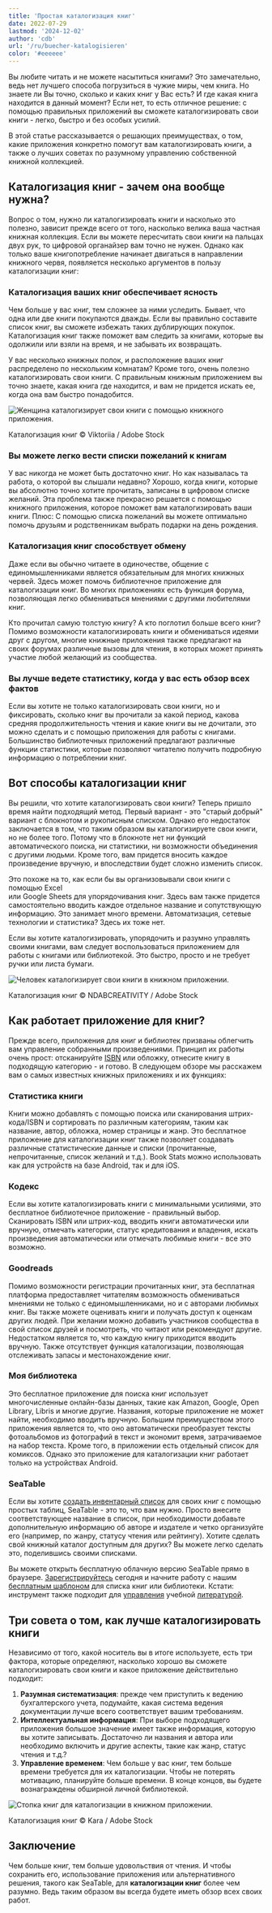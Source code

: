 ```yaml
---
title: 'Простая каталогизация книг'
date: 2022-07-29
lastmod: '2024-12-02'
author: 'cdb'
url: '/ru/buecher-katalogisieren'
color: '#eeeeee'
---
```


Вы любите читать и не можете насытиться книгами? Это замечательно, ведь нет лучшего способа погрузиться в чужие миры, чем книга. Но знаете ли Вы точно, сколько и каких книг у Вас есть? И где какая книга находится в данный момент? Если нет, то есть отличное решение: с помощью правильных приложений вы сможете каталогизировать свои книги - легко, быстро и без особых усилий.

В этой статье рассказывается о решающих преимуществах, о том, какие приложения конкретно помогут вам каталогизировать книги, а также о лучших советах по разумному управлению собственной книжной коллекцией.

## Каталогизация книг - зачем она вообще нужна?

Вопрос о том, нужно ли каталогизировать книги и насколько это полезно, зависит прежде всего от того, насколько велика ваша частная книжная коллекция. Если вы можете пересчитать свои книги на пальцах двух рук, то цифровой органайзер вам точно не нужен. Однако как только ваше книгопотребление начинает двигаться в направлении книжного червя, появляется несколько аргументов в пользу каталогизации книг:

### Каталогизация ваших книг обеспечивает ясность

Чем больше у вас книг, тем сложнее за ними уследить. Бывает, что одна или две книги покупаются дважды. Если вы правильно составите список книг, вы сможете избежать таких дублирующих покупок. Каталогизация книг также поможет вам следить за книгами, которые вы одолжили или взяли на время, и не забывать их возвращать.

У вас несколько книжных полок, и расположение ваших книг распределено по нескольким комнатам? Кроме того, очень полезно каталогизировать свои книги. С правильным книжным приложением вы точно знаете, какая книга где находится, и вам не придется искать ее, когда она вам быстро понадобится.

![Женщина каталогизирует свои книги с помощью книжного приложения.](https://seatable.io/wp-content/uploads/2022/07/Bücher-kataklgisieren_AdobeStock_189841022–bearbeitet-711x474.jpg)

Каталогизация книг © Viktoriia / Adobe Stock

### Вы можете легко вести списки пожеланий к книгам

У вас никогда не может быть достаточно книг. Но как называлась та работа, о которой вы слышали недавно? Хорошо, когда книги, которые вы абсолютно точно хотите прочитать, записаны в цифровом списке желаний. Эта проблема также прекрасно решается с помощью книжного приложения, которое поможет вам каталогизировать ваши книги. Плюс: С помощью списка пожеланий вы можете оптимально помочь друзьям и родственникам выбрать подарки на день рождения.

### Каталогизация книг способствует обмену

Даже если вы обычно читаете в одиночестве, общение с единомышленниками является обязательным для многих книжных червей. Здесь может помочь библиотечное приложение для каталогизации книг. Во многих приложениях есть функция форума, позволяющая легко обмениваться мнениями с другими любителями книг.

Кто прочитал самую толстую книгу? А кто поглотил больше всего книг? Помимо возможности каталогизировать книги и обмениваться идеями друг с другом, многие книжные приложения также предлагают на своих форумах различные вызовы для чтения, в которых может принять участие любой желающий из сообщества.

### Вы лучше ведете статистику, когда у вас есть обзор всех фактов

Если вы хотите не только каталогизировать свои книги, но и фиксировать, сколько книг вы прочитали за какой период, какова средняя продолжительность чтения и какие книги вы не дочитали, это можно сделать и с помощью приложения для работы с книгами. Большинство библиотечных приложений предлагают различные функции статистики, которые позволяют читателю получить подробную информацию о потреблении книг.

## Вот способы каталогизации книг

Вы решили, что хотите каталогизировать свои книги? Теперь пришло время найти подходящий метод. Первый вариант - это "старый добрый" вариант с блокнотом и рукописным списком. Однако его недостаток заключается в том, что таким образом вы каталогизируете свои книги, но не более того. Потому что в блокноте нет ни функций автоматического поиска, ни статистики, ни возможности объединения с другими людьми. Кроме того, вам придется вносить каждое произведение вручную, и впоследствии будет сложно изменить список.

Это похоже на то, как если бы вы организовывали свои книги с помощью Excel  
или Google Sheets для упорядочивания книг. Здесь вам также придется самостоятельно вводить каждое отдельное название и сопутствующую информацию. Это занимает много времени. Автоматизация, сетевые технологии и статистика? Здесь их тоже нет.

Если вы хотите каталогизировать, упорядочить и разумно управлять своими книгами, вам следует воспользоваться приложением для работы с книгами или библиотекой. Это быстро, просто и не требует ручки или листа бумаги.

![Человек каталогизирует свои книги в книжном приложении.](https://seatable.io/wp-content/uploads/2022/07/Bücher-katalogisieren_AdobeStock_378495849_bearbeitet-711x474.jpg)

Каталогизация книг © NDABCREATIVITY / Adobe Stock

## Как работает приложение для книг?

Прежде всего, приложения для книг и библиотек призваны облегчить вам управление собранными произведениями. Принцип их работы очень прост: отсканируйте [ISBN](https://de.wikipedia.org/wiki/Internationale_Standardbuchnummer) или обложку, отнесите книгу в подходящую категорию - и готово. В следующем обзоре мы расскажем вам о самых известных книжных приложениях и их функциях:

### Статистика книги

Книги можно добавлять с помощью поиска или сканирования штрих-кода/ISBN и сортировать по различным категориям, таким как название, автор, обложка, номер страницы и жанр. Это бесплатное приложение для каталогизации книг также позволяет создавать различные статистические данные и списки (прочитанные, непрочитанные, список желаний и т.д.). Book Stats можно использовать как для устройств на базе Android, так и для iOS.

### Кодекс

Если вы хотите каталогизировать книги с минимальными усилиями, это бесплатное библиотечное приложение - правильный выбор. Сканировать ISBN или штрих-код, вводить книги автоматически или вручную, отмечать категории, статус кредитования и владения, искать произведения автоматически или отмечать любимые книги - все это возможно.

### Goodreads

Помимо возможности регистрации прочитанных книг, эта бесплатная платформа предоставляет читателям возможность обмениваться мнениями не только с единомышленниками, но и с авторами любимых книг. Вы также можете оценивать книги и получать доступ к оценкам других людей. При желании можно добавить участников сообщества в свой список друзей и посмотреть, что читают или рекомендуют другие. Недостатком является то, что каждую книгу приходится вводить вручную. Также отсутствует функция каталогизации, позволяющая отслеживать запасы и местонахождение книг.

### Моя библиотека

Это бесплатное приложение для поиска книг использует многочисленные онлайн-базы данных, такие как Amazon, Google, Open Library, Libris и многие другие. Названия, которые приложение не может найти, необходимо вводить вручную. Большим преимуществом этого приложения является то, что оно автоматически преобразует тексты фотоальбомов из фотографий в текст и экономит время, затрачиваемое на набор текста. Кроме того, в приложении есть отдельный список для комиксов. Однако это приложение для каталогизации книг работает только на устройствах Android.

### SeaTable

Если вы хотите [создать инвентарный список](https://seatable.io/ru/inventarliste-vorlagen/) для своих книг с помощью простых таблиц, SeaTable - это то, что вам нужно. Просто внесите соответствующее название в список, при необходимости добавьте дополнительную информацию об авторе и издателе и четко организуйте его (например, по жанру, статусу чтения или рейтингу). Хотите сделать свой книжный каталог доступным для других? Вы можете легко сделать это, поделившись своими списками.

Вы можете открыть бесплатную облачную версию SeaTable прямо в браузере. [Зарегистрируйтесь](https://seatable.io/ru/registrierung/) сегодня и начните работу с нашим [бесплатным шаблоном](https://seatable.io/ru/vorlage/ti27clk9rb2fjizia2pbwg/) для списка книг или библиотеки. Кстати: инструмент также подходит для [управления](https://seatable.io/ru/literaturverwaltung/) учебной [литературой](https://seatable.io/ru/literaturverwaltung/).

## Три совета о том, как лучше каталогизировать книги

Независимо от того, какой носитель вы в итоге используете, есть три фактора, которые определяют, насколько хорошо вы сможете каталогизировать свои книги и какое приложение действительно подходит:

1. **Разумная систематизация**: прежде чем приступить к ведению бухгалтерского учета, подумайте, какая система ведения документации лучше всего соответствует вашим требованиям.
2. **Интеллектуальная информация**: При выборе подходящего приложения большое значение имеет также информация, которую вы хотите записывать. Достаточно ли названия и автора или необходимо включить и другие аспекты, такие как жанр, статус чтения и т.д.?
3. **Управление временем**: Чем больше у вас книг, тем больше времени требуется для их каталогизации. Чтобы не потерять мотивацию, планируйте больше времени. В конце концов, вы будете вознаграждены обширной личной библиотекой.

![Стопка книг для каталогизации в книжном приложении.](https://seatable.io/wp-content/uploads/2022/07/Bücher-katalogisieren_AdobeStock_144344997_bearbeitet-1.jpg)

Каталогизация книг © Kara / Adobe Stock

## Заключение

Чем больше книг, тем больше удовольствия от чтения. И чтобы сохранить его, использование приложения или альтернативного решения, такого как SeaTable, для **каталогизации книг** более чем разумно. Ведь таким образом вы всегда будете иметь обзор всех своих работ.
